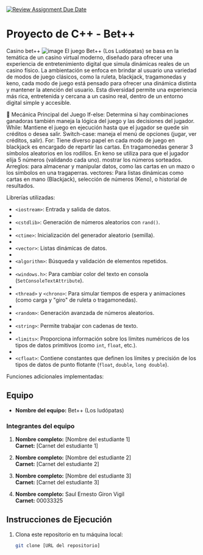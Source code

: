 [![Review Assignment Due Date](https://classroom.github.com/assets/deadline-readme-button-22041afd0340ce965d47ae6ef1cefeee28c7c493a6346c4f15d667ab976d596c.svg)](https://classroom.github.com/a/mi1WNrHU)
# Proyecto de C++ - Bet++
Casino bet++
![image](https://github.com/user-attachments/assets/71b3467a-0bf9-40a0-b14e-1ef08b32d1f1)
El juego Bet++ (Los Ludópatas) se basa en la temática de un casino virtual moderno, diseñado para ofrecer una experiencia de entretenimiento digital que simula dinámicas reales de un casino físico.
La ambientación se enfoca en brindar al usuario una variedad de modos de juego clásicos, como la ruleta, blackjack, tragamonedas y keno, cada modo de juego está pensado para ofrecer una dinámica distinta y mantener la atención del usuario.
Esta diversidad permite una experiencia más rica, entretenida y cercana a un casino real, dentro de un entorno digital simple y accesible.

🧠 Mecánica Principal del Juego
If-else: Determina si hay combinaciones ganadoras también maneja la lógica del juego y las decisiones del jugador.
While: Mantiene el juego en ejecución hasta que el jugador se quede sin créditos o desea salir. 
Switch-case: maneja el menú de opciones (jugar, ver créditos, salir).
For: Tiene diverso papel en cada modo de juego en blackjack es encargado de repartir las cartas. En tragamonedas generar 3 símbolos aleatorios en los rodillos. En keno se utiliza para que el jugador elija 5 números (validando cada uno). mostrar los números sorteados.
Arreglos: para almacenar y manipular datos, como las cartas en un mazo o los símbolos en una tragaperras.
vectores: Para listas dinámicas como cartas en mano (Blackjack), selección de números (Keno), o historial de resultados.

Librerías utilizadas:
- `<iostream>`: Entrada y salida de datos.
- 
- `<cstdlib>`: Generación de números aleatorios con `rand()`.
- 
- `<ctime>`: Inicialización del generador aleatorio (semilla).
- 
- `<vector>`: Listas dinámicas de datos.
- 
- `<algorithm>`: Búsqueda y validación de elementos repetidos.
- 
- `<windows.h>`: Para cambiar color del texto en consola (`SetConsoleTextAttribute`).
- 
- `<thread>` y `<chrono>`: Para simular tiempos de espera y animaciones (como carga y "giro" de ruleta o tragamonedas).
- 
- `<random>`: Generación avanzada de números aleatorios.
- 
- `<string>`: Permite trabajar con cadenas de texto.
- 
- `<limits>`: Proporciona información sobre los límites numéricos de los tipos de datos primitivos (como `int`, `float`, etc.).
- 
- `<cfloat>`: Contiene constantes que definen los límites y precisión de los tipos de datos de punto flotante (`float`, `double`, `long double`).


Funciones adicionales implementadas:

## Equipo

- **Nombre del equipo:** Bet++ (Los ludópatas)

### Integrantes del equipo

1. **Nombre completo:** [Nombre del estudiante 1]  
   **Carnet:** [Carnet del estudiante 1]

2. **Nombre completo:** [Nombre del estudiante 2]  
   **Carnet:** [Carnet del estudiante 2]

3. **Nombre completo:** [Nombre del estudiante 3]  
   **Carnet:** [Carnet del estudiante 3]
   
4. **Nombre completo:** Saul Ernesto Giron Vigil  
   **Carnet:** 00033325


## Instrucciones de Ejecución

1. Clona este repositorio en tu máquina local:
   ```bash
   git clone [URL del repositorio]
